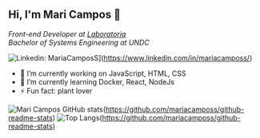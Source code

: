 <h2> Hi, I'm Mari Campos 👋</h2>

<p><em>Front-end Developer at <a href="https://www.laboratoria.la/"> Laboratoria </a></br>Bachelor of Systems Engineering at UNDC</em></p>

![Linkedin: MariaCamposS](https://img.shields.io/badge/-MariaCamposS-blue?style=flat-square&logo=Linkedin&logoColor=white&link=https://www.linkedin.com/in/mariacamposs/)](https://www.linkedin.com/in/mariacamposs/)

- 🔭 I’m currently working on JavaScript, HTML, CSS
- 🌱 I’m currently learning Docker, React, NodeJs
- ⚡ Fun fact: plant lover

![Mari Campos GitHub stats](https://github-readme-stats.vercel.app/api?username=mariacamposs&count_private=true&show_icons=true&theme=buefy)(https://github.com/mariacamposs/github-readme-stats)
![Top Langs](https://github-readme-stats.vercel.app/api/top-langs/?username=mariacamposs&layout=compact)(https://github.com/mariacamposs/github-readme-stats)



<!--
**MariaCamposs/MariaCamposs** is a ✨ _special_ ✨ repository because its `README.md` (this file) appears on your GitHub profile.

Here are some ideas to get you started:

- 🔭 I’m currently working on ...
- 🌱 I’m currently learning ...
- 👯 I’m looking to collaborate on ...
- 🤔 I’m looking for help with ...
- 💬 Ask me about ...
- 📫 How to reach me: ...
- 😄 Pronouns: ...
- ⚡ Fun fact: ...
-->
